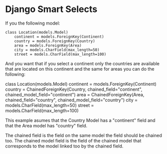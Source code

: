 Django Smart Selects
====================

If you the following model:

	class Location(models.Model)
		continent = models.ForeignKey(Continent)
		country = models.ForeignKey(Country)
		area = models.ForeignKey(Area)
		city = models.CharField(max_length=50)
		street = models.CharField(max_length=100)
		
And you want that if you select a continent only the countries are available that are located on this continent and the same for areas
you can do the following:

class Location(models.Model)
	continent = models.ForeignKey(Continent)
	country = ChainedForeignKey(Country, chained_field="continent", chained_model_field="continent")
	area = ChainedForeignKey(Area, chained_field="country", chained_model_field="country")
	city = models.CharField(max_length=50)
	street = models.CharField(max_length=100)
	
This example asumes that the Country Model has a "continent" field and that the Area model has "country" field.

The chained field is the field on the same model the field should be chained too.
The chained model field is the field of the chained model that corresponds to the model linked too by the chained field.